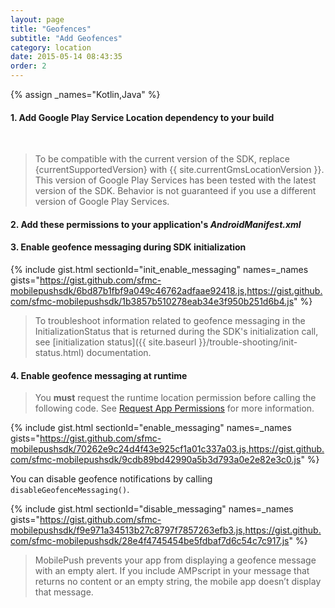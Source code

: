 ```yaml
---
layout: page
title: "Geofences"
subtitle: "Add Geofences"
category: location
date: 2015-05-14 08:43:35
order: 2
---
```


{% assign _names="Kotlin,Java" %}

#### 1. Add Google Play Service Location dependency to your build

<script src="https://gist.github.com/sfmc-mobilepushsdk/0273a54fdf0e51395a986f56290df069.js"></script><br/>

> To be compatible with the current version of the SDK, replace {currentSupportedVersion} with {{ site.currentGmsLocationVersion }}. This version of Google Play Services has been tested with the latest version of the SDK. Behavior is not guaranteed if you use a different version of Google Play Services.

#### 2. Add these permissions to your application's *AndroidManifest.xml*

<script src="https://gist.github.com/sfmc-mobilepushsdk/ebad1ff6495407404254cde0778241c5.js"></script>

#### 3. Enable geofence messaging during SDK initialization

{% include gist.html sectionId="init_enable_messaging" names=_names gists="https://gist.github.com/sfmc-mobilepushsdk/6bd87b1fbf9a049c46762adfaae92418.js,https://gist.github.com/sfmc-mobilepushsdk/1b3857b510278eab34e3f950b251d6b4.js" %}

> To troubleshoot information related to geofence messaging in the InitializationStatus that is returned during the SDK's initialization call, see [initialization status]({{ site.baseurl }}/trouble-shooting/init-status.html) documentation.

#### 4. Enable geofence messaging at runtime

> You **must** request the runtime location permission before calling the following code.  See [Request App Permissions](https://developer.android.com/training/permissions/requesting.html) for more information.

{% include gist.html sectionId="enable_messaging" names=_names gists="https://gist.github.com/sfmc-mobilepushsdk/70262e9c24d4f43e925cf1a01c337a03.js,https://gist.github.com/sfmc-mobilepushsdk/9cdb89bd42990a5b3d793a0e2e82e3c0.js" %}

You can disable geofence notifications by calling `disableGeofenceMessaging()`.

{% include gist.html sectionId="disable_messaging" names=_names gists="https://gist.github.com/sfmc-mobilepushsdk/f9e971a34513b27c8797f7857263efb3.js,https://gist.github.com/sfmc-mobilepushsdk/28e4f4745454be5fdbaf7d6c54c7c917.js" %}

> MobilePush prevents your app from displaying a geofence message with an empty alert. If you include AMPscript in your message that returns no content or an empty string, the mobile app doesn’t display that message.
